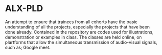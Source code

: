 # ALX-PLD
An attempt to ensure that trainees from all cohorts have the basic understanding of all the projects, especially the projects that have been done already.
Contained in the repository are codes used for illustrations, demonstration or examples in class.
The classes are held online, on plartforms that allow the simultaneous transmission of audio-visual signals, such as; Google meet.


